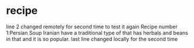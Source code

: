 # recipe
line 2 changed remotely for second time to test it again
Recipe number 1:Persian Soup
Iranian have a traditional type of that has herbals and beans in that and it is so popular.
last line changed locally for the second time
